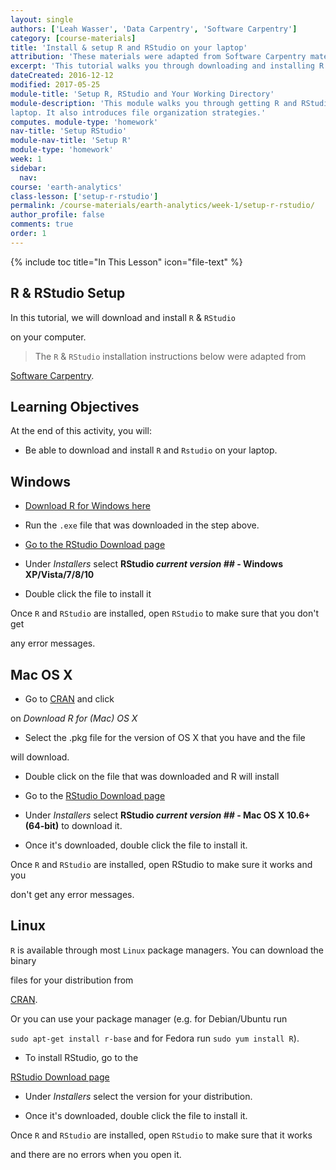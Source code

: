 ```yaml
---
layout: single
authors: ['Leah Wasser', 'Data Carpentry', 'Software Carpentry']
category: [course-materials]
title: 'Install & setup R and RStudio on your laptop'
attribution: 'These materials were adapted from Software Carpentry materials by Earth Lab.'
excerpt: 'This tutorial walks you through downloading and installing R and RStudio on your computer.'
dateCreated: 2016-12-12
modified: 2017-05-25
module-title: 'Setup R, RStudio and Your Working Directory'
module-description: 'This module walks you through getting R and RStudio setup on your
laptop. It also introduces file organization strategies.'
computes. module-type: 'homework'
nav-title: 'Setup RStudio'
module-nav-title: 'Setup R'
module-type: 'homework'
week: 1
sidebar:
  nav:
course: 'earth-analytics'
class-lesson: ['setup-r-rstudio']
permalink: /course-materials/earth-analytics/week-1/setup-r-rstudio/
author_profile: false
comments: true
order: 1
---
```




{% include toc title="In This Lesson" icon="file-text" %}





##  R & RStudio Setup



In this tutorial, we will download and install `R` & `RStudio`

on your computer.



>The `R` & `RStudio` installation instructions below were adapted from

<a href="http://software-carpentry.org/" target="_blank"> Software Carpentry</a>.



<div class='notice--success' markdown="1">



## <i class="fa fa-graduation-cap" aria-hidden="true"></i> Learning Objectives

At the end of this activity, you will:



* Be able to download and install `R` and `Rstudio` on your laptop.



</div>



## Windows



*  <a href="http://cran.r-project.org/bin/windows/base/release.htm" target="_blank">Download R for Windows here</a>

*   Run the `.exe` file that was downloaded in the step above.

*  <a href="http://www.rstudio.com/ide/download/desktop" target="_blank">Go to the RStudio Download page</a>

*  Under *Installers* select **RStudio *current version ##* - Windows XP/Vista/7/8/10**

*  Double click the file to install it





Once `R` and `RStudio` are installed, open `RStudio` to make sure that you don't get

any error messages.



## Mac OS X





* Go to <a href="http://cran.r-project.org" target="_blank">CRAN</a> and click

on *Download R for (Mac) OS X*

* Select the .pkg file for the version of OS X that you have and the file

will download.

* Double click on the file that was downloaded and R will install

* Go to the <a href="http://www.rstudio.com/ide/download/desktop" target="_blank">RStudio Download page</a>

* Under *Installers* select <b>RStudio *current version ##* - Mac OS X 10.6+ (64-bit)</b> to download it.

* Once it's downloaded, double click the file to install it.



Once `R` and `RStudio` are installed, open RStudio to make sure it works and you

don't get any error messages.



## Linux



`R` is available through most `Linux` package managers. You can download the binary

files for your distribution from

<a href="http://cran.r-project.org/index.html" target="_blank">CRAN</a>.

Or you can use your package manager (e.g. for Debian/Ubuntu run

`sudo apt-get install r-base` and for Fedora run `sudo yum install R`).



* To install RStudio, go to the

<a href="http://www.rstudio.com/ide/download/desktop" target="_blank">RStudio Download page</a>

* Under *Installers* select the version for your distribution.

* Once it's downloaded, double click the file to install it.





Once `R` and `RStudio` are installed, open `RStudio` to make sure that it works

and there are no errors when you open it.

